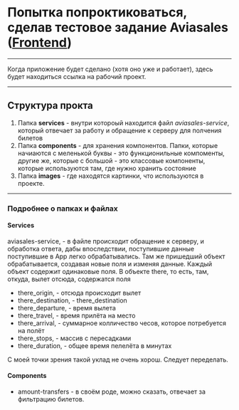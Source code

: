 # Попытка попроктиковаться, сделав тестовое задание Aviasales ([Frontend](https://github.com/KosyanMedia/test-tasks/tree/master/aviasales_frontend))

---

Когда приложение будет сделано (хотя оно уже и работает), здесь будет находиться ссылка на рабочий проект. 

---

## Структура прокта
1. Папка **services** - внутри котороый находится файл *aviasales-service*, 
который отвечает за работу и обращение к серверу для полчения билетов
2. Папка **components** - для хранения компонентов. Папки, 
которые начиаются с меленькой буквы - это функционильные компоменты,
другие же, которые с большой - это классовые компоненты, 
которые используются там, где нужно хранить состояние
3. Папка **images** - где находятся картинки, что используются в проекте.

--- 

### Подробнее о папках и файлах

#### Services 

aviasales-service, - в файле происходит обращение к серверу, и обработка ответа, 
дабы впоследствии, поступившие данные поступившие в App легко обрабатывались. Там же пришедший объект обрабатывается, создавая новые поля и изменяя данные. Каждый объект содержит одинаковые поля. В объекте there, то есть, там, откуда, вылет отсюда, содержатся поля
   - there_origin, - отсюда происходит вылет
   - there_destination, - there_destination
   - there_departure, - время вылета
   - there_travel, - время прилёта на место
   - there_arrival, - суммарное колличество чесов, которое потребуется на полёт
   - there_stops, - массив с пересадками
   - there_duration, - общее время пелелёта в минутах
   
С моей точки зрения такой уклад не очень хорош. Следует переделать. 


#### Сomponents 
- amount-transfers - в своём роде, можно сказать, отвечает за фильтрацию билетов.

